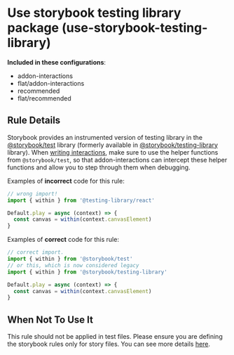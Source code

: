 # Use storybook testing library package (use-storybook-testing-library)

<!-- RULE-CATEGORIES:START -->

**Included in these configurations**: <ul><li>addon-interactions</li><li>flat/addon-interactions</li><li>recommended</li><li>flat/recommended</li></ul>

<!-- RULE-CATEGORIES:END -->

## Rule Details

Storybook provides an instrumented version of testing library in the [@storybook/test](https://github.com/storybookjs/storybook/tree/next/code/lib/test) library (formerly available in [@storybook/testing-library](https://github.com/storybookjs/testing-library/) library).
When [writing interactions](https://storybook.js.org/docs/essentials/interactions), make sure to use the helper functions from `@storybook/test`, so that addon-interactions can intercept these helper functions and allow you to step through them when debugging.

Examples of **incorrect** code for this rule:

```js
// wrong import!
import { within } from '@testing-library/react'

Default.play = async (context) => {
  const canvas = within(context.canvasElement)
}
```

Examples of **correct** code for this rule:

```js
// correct import.
import { within } from '@storybook/test'
// or this, which is now considered legacy
import { within } from '@storybook/testing-library'

Default.play = async (context) => {
  const canvas = within(context.canvasElement)
}
```

## When Not To Use It

This rule should not be applied in test files. Please ensure you are defining the storybook rules only for story files. You can see more details [here](https://github.com/storybookjs/eslint-plugin-storybook#overridingdisabling-rules).
